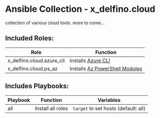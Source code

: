 # Ansible Collection - x_delfino.cloud

collection of various cloud tools. more to come...

## Included Roles:

| Role | Function |
|------|----------|
| x_delfino.cloud.azure_cli| Installs [Azure CLI](https://docs.microsoft.com/en-us/cli/azure/) |
| x_delfino.cloud.ps_az | Installs [Az PowerShell Modules](https://docs.microsoft.com/en-us/powershell/azure/) |

## Includes Playbooks:

| Playbook | Function | Variables |
| -------- | -------- | --------- |
| all      | Install all roles | `target` to set hosts (default: all) |
